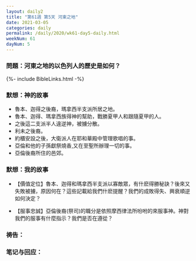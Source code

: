 ```yaml
---
layout: daily2
title: "第61週 第5天 河東之地"
date: 2021-03-05
categories: daily
permalink: /daily/2020/wk61-day5-daily.html
weekNum: 61
dayNum: 5
---
```


### 問題：河東之地的以色列人的歷史是如何？ 

{%- include BibleLinks.html -%}

### 默想：神的故事 
+ 魯本、迦得之後裔，瑪拿西半支派所居之地。  
+ 魯本、迦得、瑪拿西族得神的幫助，戰勝夏甲人和跟隨夏甲的人。  
+ 之後這二支派半人違逆神，被擄分散。  
+ 利未之後裔。  
+ 約櫃安設之後，大衛派人在耶和華殿中管理歌唱的事。  
+ 亞倫和他的子孫獻祭燒香,又在至聖所辦理一切的事。  
+ 亞倫後裔所住的邑郊。

### 默想：我的故事
+ 【價值定位】魯本、迦得和瑪拿西半支派以寡敵眾，有什麽得勝秘訣？後來又失敗被擄，原因何在？這些記載給我們什麽提醒？我們的成敗得失、興衰順逆如何決定？

+ 【服事忠誠】亞倫後裔(祭司)的職分是依照摩西律法所吩咐的來服事神。神對我們的服事有什麼指示？我們是否在遵從？

### 祷告：

### 笔记与回应：
